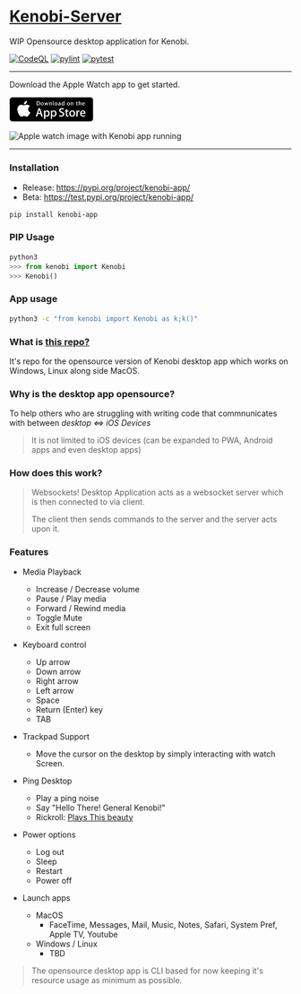 # [Kenobi-Server](https://aayush9029.github.io/KenobiSite/)
WIP Opensource desktop application for Kenobi.

[![CodeQL](https://github.com/Aayush9029/Kenobi-Server/actions/workflows/codeql-analysis.yml/badge.svg?branch=alpha-staging)](https://github.com/Aayush9029/Kenobi-Server/actions/workflows/codeql-analysis.yml) [![pylint](https://github.com/Aayush9029/Kenobi-Server/actions/workflows/pylint.yml/badge.svg)](https://github.com/Aayush9029/Kenobi-Server/actions/workflows/pylint.yml) [![pytest](https://github.com/Aayush9029/Kenobi-Server/actions/workflows/pytest.yml/badge.svg?branch=main)](https://github.com/Aayush9029/Kenobi-Server/actions/workflows/pytest.yml)

---
Download the Apple Watch app to get started.

<a href="https://apps.apple.com/us/app/kenobi/id1595469125"><img src="https://raw.githubusercontent.com/Aayush9029/Kenobi-Server/main/readme-assets/download-appstore-icon.png" width="150px"></a>

![Apple watch image with Kenobi app running](https://aayush9029.github.io/KenobiSite/img/mainresize.png)

---

### Installation 

- Release: https://pypi.org/project/kenobi-app/
- Beta: https://test.pypi.org/project/kenobi-app/

```sh
pip install kenobi-app
```

### PIP Usage

```python
python3 
>>> from kenobi import Kenobi
>>> Kenobi()
```

### App usage

```bash
python3 -c "from kenobi import Kenobi as k;k()"
```

### What is [this repo?](https://github.com/Aayush9029/Kenobi-Server)
It's repo for the opensource version of Kenobi desktop app which works on Windows, Linux along side MacOS.

### Why is the desktop app opensource?
To help others who are struggling with writing code that commnunicates with between *desktop <=> iOS Devices*
> It is not limited to iOS devices (can be expanded to PWA, Android apps and even desktop apps)


### How does this work?
> Websockets! 
> Desktop Application acts as a websocket server which is then connected to via client.
>
> The client then sends commands to the server and the server acts upon it.
>

### Features
  - Media Playback
    - Increase / Decrease volume
    - Pause / Play media
    - Forward / Rewind media
    - Toggle Mute
    - Exit full screen
    
  - Keyboard control
    - Up arrow
    - Down arrow
    - Right arrow
    - Left arrow
    - Space
    - Return (Enter) key
    - TAB
    
  - Trackpad Support
    - Move the cursor on the desktop by simply interacting with watch Screen.
   
  - Ping Desktop
    - Play a ping noise
    - Say "Hello There! General Kenobi!"
    - Rickroll: [Plays This beauty](https://www.youtube.com/watch?v=dQw4w9WgXcQ)
   
  - Power options
    - Log out
    - Sleep
    - Restart
    - Power off
   
  - Launch apps
    - MacOS
      - FaceTime, Messages, Mail, Music, Notes, Safari, System Pref, Apple TV, Youtube
    - Windows / Linux
      - TBD
   

> The opensource desktop app is CLI based for now keeping it's resource usage as minimum as possible.
